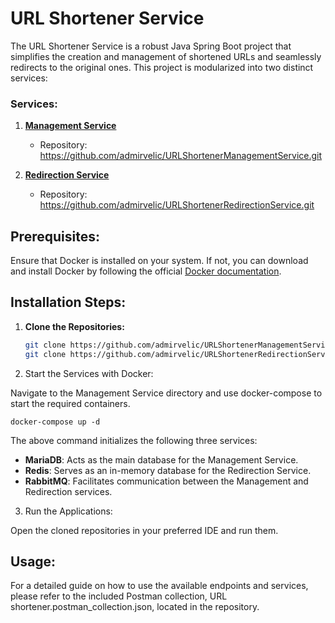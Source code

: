 # URL Shortener Service

The URL Shortener Service is a robust Java Spring Boot project that simplifies the creation and management of shortened URLs and seamlessly redirects to the original ones. This project is modularized into two distinct services:

### Services:
1. **[Management Service](https://github.com/admirvelic/URLShortenerManagementService.git)**
   - Repository: https://github.com/admirvelic/URLShortenerManagementService.git

2. **[Redirection Service](https://github.com/admirvelic/URLShortenerRedirectionService.git)**
   - Repository: https://github.com/admirvelic/URLShortenerRedirectionService.git

## Prerequisites:
Ensure that Docker is installed on your system. If not, you can download and install Docker by following the official [Docker documentation](https://docs.docker.com/get-docker/).

## Installation Steps:

1. **Clone the Repositories:**
   ```sh
   git clone https://github.com/admirvelic/URLShortenerManagementService.git
   git clone https://github.com/admirvelic/URLShortenerRedirectionService.git

2. Start the Services with Docker:

Navigate to the Management Service directory and use docker-compose to start the required containers.

`docker-compose up -d`

The above command initializes the following three services:

- <b>MariaDB</b>: Acts as the main database for the Management Service.
- <b>Redis</b>: Serves as an in-memory database for the Redirection Service.
- <b>RabbitMQ</b>: Facilitates communication between the Management and Redirection services.

3. Run the Applications:

Open the cloned repositories in your preferred IDE and run them.

## Usage:

For a detailed guide on how to use the available endpoints and services, please refer to the included Postman collection, URL shortener.postman_collection.json, located in the repository.